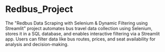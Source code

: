 # Redbus_Project
The "Redbus Data Scraping with Selenium &amp; Dynamic Filtering using Streamlit" project automates bus travel data collection using Selenium, stores it in a SQL database, and enables interactive filtering via a Streamlit app. Users can filter data like bus routes, prices, and seat availability for analysis and decision-making.
